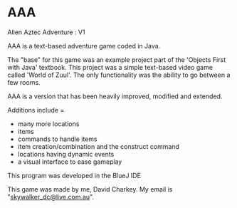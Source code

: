# AAA
Alien Aztec Adventure : V1

AAA is a text-based adventure game coded in Java.

The "base" for this game was an example project part of the 'Objects First with Java' textbook. 
This project was a simple text-based video game called 'World of Zuul'.
The only functionality was the ability to go between a few rooms. 

AAA is a version that has been heavily improved, modified and extended.

Additions include = 
- many more locations 
- items
- commands to handle items
- item creation/combination and the construct command 
- locations having dynamic events 
- a visual interface to ease gameplay 

This program was developed in the BlueJ IDE

This game was made by me, David Charkey.
My email is "skywalker_dc@live.com.au".
